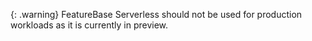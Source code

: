{: .warning}
FeatureBase Serverless should not be used for production workloads as it is currently in preview.
